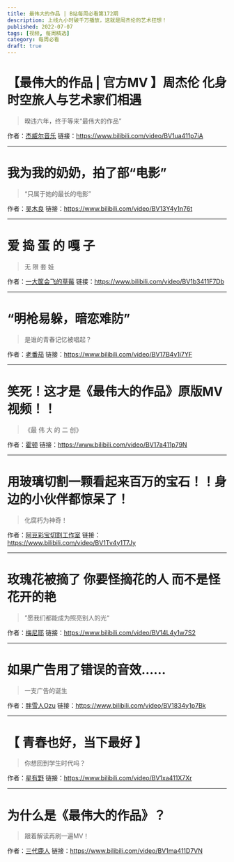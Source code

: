 ```yaml
---
title: 最伟大的作品 | B站每周必看第172期
description: 上线九小时破千万播放，这就是周杰伦的艺术狂想！
published: 2022-07-07
tags: [视频, 每周精选]
category: 每周必看
draft: true
---
```


# 【最伟大的作品 | 官方MV 】周杰伦 化身时空旅人与艺术家们相遇
> 暌违六年，终于等来“最伟大的作品”

作者：[杰威尔音乐](https://space.bilibili.com/1745584728)
链接：https://www.bilibili.com/video/BV1ua411p7iA

---

# 我为我的奶奶，拍了部“电影”
> “只属于她的最长的电影”

作者：[吴木良](https://space.bilibili.com/1457645949)
链接：https://www.bilibili.com/video/BV13Y4y1n76t

---

# 爱 捣 蛋 的 嘎 子
> 无 限 套 娃

作者：[一大筐会飞的草莓](https://space.bilibili.com/36438715)
链接：https://www.bilibili.com/video/BV1b3411F7Db

---

# “明枪易躲，暗恋难防”
> 是谁的青春记忆被唱起？

作者：[老番茄](https://space.bilibili.com/546195)
链接：https://www.bilibili.com/video/BV17B4y1i7YF

---

# 笑死！这才是《最伟大的作品》原版MV视频！！
> 《最 伟 大 的 二 创》

作者：[霍顿](https://space.bilibili.com/12876332)
链接：https://www.bilibili.com/video/BV17a411p79N

---

# 用玻璃切割一颗看起来百万的宝石！！身边的小伙伴都惊呆了！
> 化腐朽为神奇！

作者：[阿豆彩宝切割工作室](https://space.bilibili.com/432333140)
链接：https://www.bilibili.com/video/BV1Tv4y1T7Jy

---

# 玫瑰花被摘了 你要怪摘花的人 而不是怪花开的艳
> ”愿我们都能成为照亮别人的光“

作者：[梅尼耶](https://space.bilibili.com/2116091491)
链接：https://www.bilibili.com/video/BV14L4y1w7S2

---

# 如果广告用了错误的音效……
> 一支广告的诞生

作者：[胖雪人Ozu](https://space.bilibili.com/410964)
链接：https://www.bilibili.com/video/BV1834y1p7Bk

---

# 【  青春也好，当下最好  】
> 你想回到学生时代吗？

作者：[星有野](https://space.bilibili.com/627888730)
链接：https://www.bilibili.com/video/BV1xa411X7Xr

---

# 为什么是《最伟大的作品》？
> 跟着解读再刷一遍MV！

作者：[三代鹿人](https://space.bilibili.com/5870268)
链接：https://www.bilibili.com/video/BV1ma411D7VN

